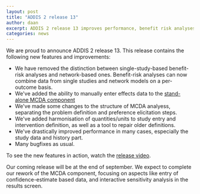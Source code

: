 ```yaml
---
layout: post
title: "ADDIS 2 release 13"
author: daan
excerpt: ADDIS 2 release 13 improves performance, benefit risk analyses and MCDA.
categories: news
---
```


We are proud to announce ADDIS 2 release 13. This release contains the following new features and improvements:

 - We have removed the distinction between single-study-based benefit-risk analyses and network-based ones. Benefit-risk analyses can now combine data from single studies and network models on a per-outcome basis.
 - We've added the ability to manually enter effects data to the [stand-alone MCDA component](https://mcda.drugis.org)
 - We've made some changes to the structure of MCDA analyess, separating the problem definition and preference elicitation steps.
 - We've added harmonisation of quantities/units to study entry and intervention definition, as well as a tool to repair older definitions.
- We've drastically improved performance in many cases, especially the study data and history part.
- Many bugfixes as usual.

To see the new features in action, watch the [release video](https://vimeo.com/groups/drugis/videos/226316961).

Our coming release will be at the end of september. We expect to complete our rework of the MCDA component, focusing on aspects like entry of confidence-estimate based data, and interactive sensitivity analysis in the results screen.
